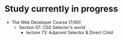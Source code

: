 # Study currently in progress

  - The Web Developer Course (7/60)
    - Section 07: CSS Selector's world
      - lecture 73: Adjacent Selector & Direct Child